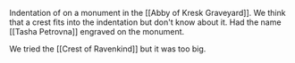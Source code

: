 Indentation of on a monument in the [[Abby of Kresk Graveyard]]. We think that a crest fits into the indentation but don't know about it. Had the name [[Tasha Petrovna]] engraved on the monument.

We tried the [[Crest of Ravenkind]] but it was too big.